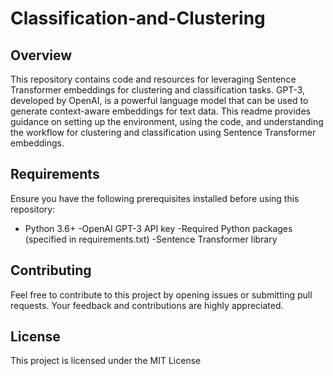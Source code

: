 # Classification-and-Clustering

## Overview
This repository contains code and resources for leveraging Sentence Transformer embeddings for clustering and classification tasks. GPT-3, developed by OpenAI, is a powerful language model that can be used to generate context-aware embeddings for text data. This readme provides guidance on setting up the environment, using the code, and understanding the workflow for clustering and classification using Sentence Transformer embeddings.

## Requirements
Ensure you have the following prerequisites installed before using this repository:

- Python 3.6+
-OpenAI GPT-3 API key
-Required Python packages (specified in requirements.txt)
-Sentence Transformer library

## Contributing
Feel free to contribute to this project by opening issues or submitting pull requests. Your feedback and contributions are highly appreciated.

## License
This project is licensed under the MIT License
